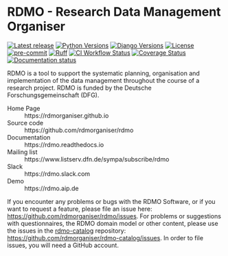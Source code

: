 RDMO - Research Data Management Organiser
=========================================

[![Latest release](https://img.shields.io/pypi/v/rdmo.svg?style=flat)](https://pypi.python.org/pypi/rdmo/)
[![Python Versions](https://img.shields.io/pypi/pyversions/rdmo.svg?style=flat)](https://www.python.org/)
[![Django Versions](https://img.shields.io/pypi/frameworkversions/django/rdmo)](https://pypi.python.org/pypi/rdmo/)
[![License](https://img.shields.io/github/license/rdmorganiser/rdmo?style=flat)](https://github.com/rdmorganiser/rdmo/blob/main/LICENSE) \
[![pre-commit](https://img.shields.io/badge/pre--commit-enabled-brightgreen?logo=pre-commit&logoColor=white)](https://github.com/pre-commit/pre-commit)
[![Ruff](https://img.shields.io/endpoint?url=https://raw.githubusercontent.com/astral-sh/ruff/main/assets/badge/v2.json)](https://github.com/astral-sh/ruff)
[![CI Workflow Status](https://github.com/rdmorganiser/rdmo/actions/workflows/ci.yml/badge.svg)](https://github.com/rdmorganiser/rdmo/actions/workflows/ci.yml)
[![Coverage Status](https://coveralls.io/repos/rdmorganiser/rdmo/badge.svg?branch=main&service=github)](https://coveralls.io/github/rdmorganiser/rdmo?branch=main)
[![Documentation status](https://readthedocs.org/projects/rdmo/badge/?version=latest)](http://rdmo.readthedocs.io/en/latest/?badge=latest)

RDMO is a tool to support the systematic planning, organisation and implementation of the data management throughout the course of a research project. RDMO is funded by the Deutsche Forschungsgemeinschaft (DFG).

<dl>
  <dt>Home Page</dt>
  <dd>https://rdmorganiser.github.io</dd>
  <dt>Source code</dt>
  <dd>https://github.com/rdmorganiser/rdmo</dd>
  <dt>Documentation</dt>
  <dd>https://rdmo.readthedocs.io</dd>
  <dt>Mailing list</dt>
  <dd>https://www.listserv.dfn.de/sympa/subscribe/rdmo</dd>
  <dt>Slack</dt>
  <dd>https://rdmo.slack.com</dd>
  <dt>Demo</dt>
  <dd>https://rdmo.aip.de</dd>
</dl>

If you encounter any problems or bugs with the RDMO Software, or if you want to request a feature, please file an issue here: <https://github.com/rdmorganiser/rdmo/issues>. For problems or suggestions with questionnaires, the RDMO domain model or other content, please use the issues in the [rdmo-catalog](https://github.com/rdmorganiser/rdmo-catalog) repository: <https://github.com/rdmorganiser/rdmo-catalog/issues>. In order to file issues, you will need a GitHub account.
